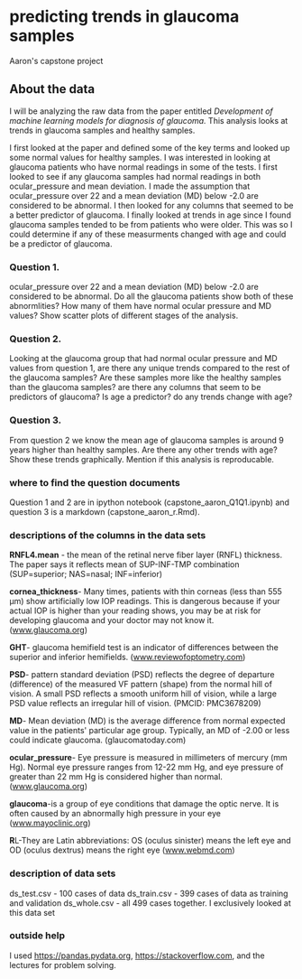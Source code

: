# predicting trends in glaucoma samples
 Aaron's capstone project

## **About the data**

I will be analyzing the raw data from the paper entitled *Development of machine learning models for diagnosis of glaucoma.* This analysis looks at trends in glaucoma samples and healthy samples. 

I first looked at the paper and defined some of the key terms and looked up some normal values for healthy samples. I was interested in looking at glaucoma patients who have normal readings in some of the tests. I first looked to see if any glaucoma samples had normal readings in both ocular_pressure and mean deviation. I made the assumption that ocular_pressure over 22 and a mean deviation (MD) below -2.0 are considered to be abnormal. I then looked for any columns that seemed to be a better predictor of glaucoma. I finally looked at trends in age since I found glaucoma samples tended to be from patients who were older. This was so I could determine if any of these measurments changed with age and could be a predictor of glaucoma. 


### **Question 1.**
ocular_pressure over 22 and a mean deviation (MD) below -2.0 are considered to be abnormal. Do all the glaucoma patients show both of these abnormlities? How many of them have normal ocular pressure and MD values? Show scatter plots of different stages of the analysis. 


### **Question 2.** 
Looking at the glaucoma group that had normal ocular pressure and MD values from question 1, are there any unique trends compared to the rest of the glaucoma samples? Are these samples more like the healthy samples than the glaucoma samples? are there any columns that seem to be predictors of glaucoma? Is age a predictor? do any trends change with age?
 

### **Question 3.** 
From question 2 we know the mean age of glaucoma samples is around 9 years higher than healthy samples. Are there any other trends with age? Show these trends graphically. Mention if this analysis is reproducable. 

### where to find the question documents
Question 1 and 2 are in ipython notebook (capstone_aaron_Q1Q1.ipynb) and question 3 is a markdown (capstone_aaron_r.Rmd).




### **descriptions of the columns in the data sets**
**RNFL4.mean** - the mean of the retinal nerve fiber layer (RNFL) thickness. The paper says it reflects mean of SUP-INF-TMP combination (SUP=superior; NAS=nasal; INF=inferior)

**cornea_thickness**- Many times, patients with thin corneas (less than 555 µm) show artificially low IOP readings. This is dangerous because if your actual IOP is higher than your reading shows, you may be at risk for developing glaucoma and your doctor may not know it. (www.glaucoma.org)

**GHT**- glaucoma hemifield test is an indicator of differences between the superior and inferior hemifields. (www.reviewofoptometry.com)

**PSD**- pattern standard deviation (PSD) reflects the degree of departure (difference) of the measured VF pattern (shape) from the normal hill of vision. A small PSD reflects a smooth uniform hill of vision, while a large PSD value reflects an irregular hill of vision. (PMCID: PMC3678209)

**MD**- Mean deviation (MD) is the average difference from normal expected value in the patients' particular age group. Typically, an MD of -2.00 or less could indicate glaucoma. (glaucomatoday.com)

**ocular_pressure**- Eye pressure is measured in millimeters of mercury (mm Hg). Normal eye pressure ranges from 12-22 mm Hg, and eye pressure of greater than 22 mm Hg is considered higher than normal.(www.glaucoma.org)

**glaucoma**-is a group of eye conditions that damage the optic nerve. It is often caused by an abnormally high pressure in your eye (www.mayoclinic.org)

**R**L-They are Latin abbreviations: OS (oculus sinister) means the left eye and OD (oculus dextrus) means the right eye (www.webmd.com)

### **description of data sets** 
ds_test.csv - 100 cases of data
ds_train.csv - 399 cases of data as training and validation
ds_whole.csv - all 499 cases together. I exclusively looked at this data set

### outside help
I used https://pandas.pydata.org, https://stackoverflow.com, and the lectures for problem solving.
